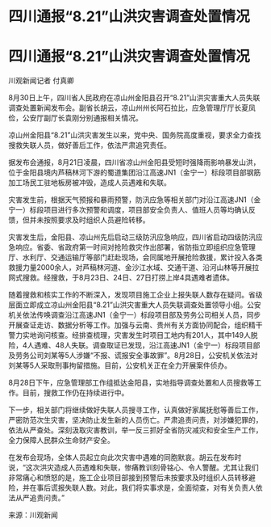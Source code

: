 # 四川通报“8.21”山洪灾害调查处置情况

# 四川通报“8.21”山洪灾害调查处置情况

川观新闻记者 付真卿

8月30日上午，四川省人民政府在凉山州金阳县召开“8.21”山洪灾害重大人员失联调查处置新闻发布会。副省长胡云，凉山州州长阿石拉比，应急管理厅厅长夏凤俭，公安厅副厅长袁刚分别通报相关情况。

凉山州金阳县“8.21”山洪灾害发生以来，党中央、国务院高度重视，要求全力查找搜救失联人员，做好善后工作，依法严肃追究责任。

据发布会通报，8月21日凌晨，四川省凉山州金阳县受短时强降雨影响暴发山洪，位于金阳县境内芦稿林河下游的蜀道集团沿江高速JN1（金宁一）标段项目部钢筋加工场民工驻地板房被冲毁，造成人员遇难和失联。

灾害发生前，根据天气预报和暴雨预警，防汛应急等相关部门对沿江高速JN1（金宁一）标段项目进行多次预警和调度，项目部安全负责人、值班人员等均确认反馈，但并未按照要求及时组织人员避险转移。

灾害发生后，金阳县、凉山州先后启动三级防汛应急响应，四川省启动四级防汛应急响应。省委、省政府第一时间对抢险救灾作出部署，省防指立即组织应急管理厅、水利厅、交通运输厅等部门赶赴现场，会同属地开展抢险救援，累计投入各类救援力量2000余人，对芦稿林河道、金沙江水域、交通干道、沿河山林等开展拉网式搜救。经搜救，于8月23日、24日、27日打捞上岸4具遇难者遗体。

随着搜救和核实工作的不断深入，发现项目施工企业上报失联人数存在疑问。省级层面立即成立凉山州金阳县“8.21”山洪灾害重大人员失联调查处置领导小组。公安机关依法传唤调查沿江高速JN1（金宁一）标段项目部及劳务公司相关人员，同步开展查证走访、数据分析等工作。加强与云南、贵州有关方面协同配合，组织精干警力实地询问核查。经排查梳理，灾害发生时项目工地内有201人，其中149人脱险，4人遇难、48人失联。调查取证已发现，沿江高速JN1（金宁一）标段项目部及劳务公司刘某等5人涉嫌“不报、谎报安全事故罪”。8月28日，公安机关依法对刘某等5人采取刑事拘留措施。目前，公安机关正在全力开展案件侦办。

8月28日下午，应急管理部工作组抵达金阳县，实地指导调查处置和人员搜救等工作。目前，搜救工作仍在持续进行中。

下一步，相关部门将继续做好失联人员搜寻工作，认真做好家属抚慰等善后工作，严密防范次生灾害，坚决防止发生新的人员伤亡。严肃追责问责，对涉嫌犯罪的，依法从严查处。深刻汲取灾害教训，举一反三抓好全省防灾减灾和安全生产工作，全力保障人民群众生命财产安全。

在发布会现场，全体人员起立向此次灾害中遇难的同胞默哀。胡云在发布时说，“这次洪灾造成人员遇难和失联，惨痛教训刻骨铭心、令人警醒。尤其让我们非常痛心和愤怒的是，施工企业项目部接到预警后未按要求及时组织人员转移避险，并在事后谎报失联人数。对此，我们将实事求是，全面彻查，对有关负责人依法从严追责问责。”

来源：川观新闻

